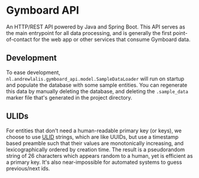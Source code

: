 # Gymboard API

An HTTP/REST API powered by Java and Spring Boot. This API serves as the main entrypoint for all data processing, and is generally the first point-of-contact for the web app or other services that consume Gymboard data.

## Development

To ease development, `nl.andrewlalis.gymboard_api.model.SampleDataLoader` will run on startup and populate the database with some sample entities. You can regenerate this data by manually deleting the database, and deleting the `.sample_data` marker file that's generated in the project directory.

## ULIDs

For entities that don't need a human-readable primary key (or keys), we choose to use [ULID](https://github.com/ulid/spec) strings, which are like UUIDs, but use a timestamp based preamble such that their values are monotonically increasing, and lexicographically ordered by creation time. The result is a pseudorandom string of 26 characters which appears random to a human, yet is efficient as a primary key. It's also near-impossible for automated systems to guess previous/next ids.

